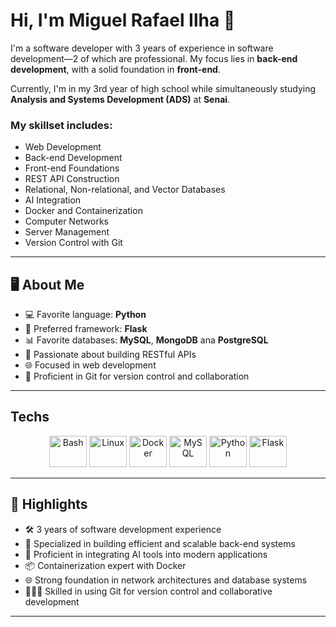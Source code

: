 # Hi, I'm Miguel Rafael Ilha 👋

I'm a software developer with 3 years of experience in software development—2 of which are professional. My focus lies in **back-end development**, with a solid foundation in **front-end**.

Currently, I'm in my 3rd year of high school while simultaneously studying **Analysis and Systems Development (ADS)** at **Senai**.

### My skillset includes:
- Web Development
- Back-end Development
- Front-end Foundations
- REST API Construction
- Relational, Non-relational, and Vector Databases
- AI Integration
- Docker and Containerization
- Computer Networks
- Server Management
- Version Control with Git

---

## 🖥️ About Me
- 💻 Favorite language: **Python**
- 🌟 Preferred framework: **Flask**
- 📊 Favorite databases: **MySQL**, **MongoDB** ana **PostgreSQL**
- 🤖 Passionate about building RESTful APIs
- 🌐 Focused in web development
- 🔧 Proficient in Git for version control and collaboration

---

## Techs

<div align="center">
  <img src="https://www.svgrepo.com/show/361365/terminal-bash.svg" alt="Bash" width="60" height="50">
  <img src="https://upload.wikimedia.org/wikipedia/commons/thumb/a/ab/Linux_Logo_in_Linux_Libertine_Font.svg/1200px-Linux_Logo_in_Linux_Libertine_Font.svg.png" alt="Linux" width="60" height="50">
  <img src="https://www.svgrepo.com/show/372834/docker.svg" alt="Docker" width="60" height="50">
  <img src="https://icons.veryicon.com/png/o/miscellaneous/gwidc_1/mysql-2.png" alt="MySQL" width="60" height="50">
  <img src="https://www.clipartmax.com/png/middle/176-1767516_python-logo-clipart-svg-python-icon-png.png" alt="Python" width="60" height="50">
  <img src="https://www.svgrepo.com/show/473611/flask.svg" alt="Flask" width="60" height="50">
</div>

---

## 🌟 Highlights
- 🛠️ 3 years of software development experience
- 🚀 Specialized in building efficient and scalable back-end systems
- 🔗 Proficient in integrating AI tools into modern applications
- 📦 Containerization expert with Docker
- 🌐 Strong foundation in network architectures and database systems
- 🧑‍🤝‍🧑 Skilled in using Git for version control and collaborative development

---
